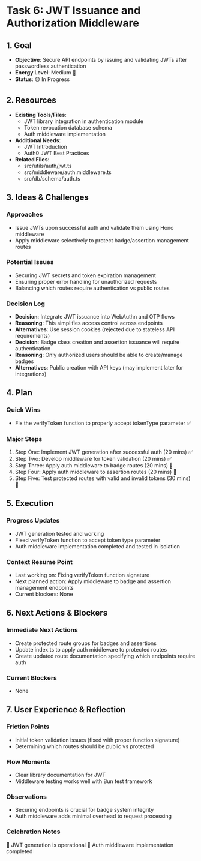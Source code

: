 # Task 6: JWT Issuance and Authorization Middleware

## 1. Goal
- **Objective**: Secure API endpoints by issuing and validating JWTs after passwordless authentication
- **Energy Level**: Medium 🔋
- **Status**: 🟡 In Progress

## 2. Resources
- **Existing Tools/Files**: 
  - JWT library integration in authentication module
  - Token revocation database schema
  - Auth middleware implementation
- **Additional Needs**:
  - JWT Introduction
  - Auth0 JWT Best Practices
- **Related Files**: 
  - src/utils/auth/jwt.ts
  - src/middleware/auth.middleware.ts
  - src/db/schema/auth.ts

## 3. Ideas & Challenges
### Approaches
- Issue JWTs upon successful auth and validate them using Hono middleware
- Apply middleware selectively to protect badge/assertion management routes

### Potential Issues
- Securing JWT secrets and token expiration management
- Ensuring proper error handling for unauthorized requests
- Balancing which routes require authentication vs public routes

### Decision Log
- **Decision**: Integrate JWT issuance into WebAuthn and OTP flows
- **Reasoning**: This simplifies access control across endpoints
- **Alternatives**: Use session cookies (rejected due to stateless API requirements)
- **Decision**: Badge class creation and assertion issuance will require authentication
- **Reasoning**: Only authorized users should be able to create/manage badges
- **Alternatives**: Public creation with API keys (may implement later for integrations)

## 4. Plan
### Quick Wins
- Fix the verifyToken function to properly accept tokenType parameter ✅

### Major Steps
1. Step One: Implement JWT generation after successful auth (20 mins) ✅
2. Step Two: Develop middleware for token validation (20 mins) ✅
3. Step Three: Apply auth middleware to badge routes (20 mins) 🎯
4. Step Four: Apply auth middleware to assertion routes (20 mins) 🎯
5. Step Five: Test protected routes with valid and invalid tokens (30 mins) 🎯

## 5. Execution
### Progress Updates
- JWT generation tested and working
- Fixed verifyToken function to accept token type parameter
- Auth middleware implementation completed and tested in isolation

### Context Resume Point
- Last working on: Fixing verifyToken function signature
- Next planned action: Apply middleware to badge and assertion management endpoints
- Current blockers: None

## 6. Next Actions & Blockers
### Immediate Next Actions
- Create protected route groups for badges and assertions
- Update index.ts to apply auth middleware to protected routes
- Create updated route documentation specifying which endpoints require auth

### Current Blockers
- None

## 7. User Experience & Reflection
### Friction Points
- Initial token validation issues (fixed with proper function signature)
- Determining which routes should be public vs protected

### Flow Moments
- Clear library documentation for JWT
- Middleware testing works well with Bun test framework

### Observations
- Securing endpoints is crucial for badge system integrity
- Auth middleware adds minimal overhead to request processing

### Celebration Notes
🎉 JWT generation is operational
🎉 Auth middleware implementation completed 